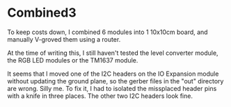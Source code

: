 Combined3
=========

To keep costs down, I combined 6 modules into 1 10x10cm board, and manually V-groved them using a router.

At the time of writing this, I still haven't tested the level converter module, the RGB LED modules or the TM1637 module.

It seems that I moved one of the I2C headers on the IO Expansion module without updating the ground plane,
so the gerber files in the "out" directory are wrong. Silly me.
To fix it, I had to isolated the missplaced header pins with a knife in three places. The other two I2C headers look fine.
